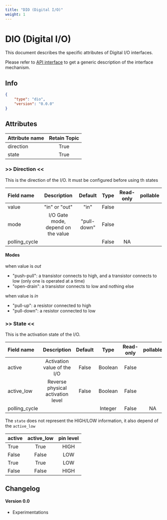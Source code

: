 ```yaml
---
title: "DIO (Digital I/O)"
weight: 1
---
```


# DIO (Digital I/O)

This document describes the specific attributes of Digital I/O interfaces.

Please refer to [API interface](/docs/mqtt/core.md) to get a generic description of the interface mechanism.

## Info

```json
{
    "type": "dio",
    "version": "0.0.0"
}
```

## Attributes

| Attribute name | Retain Topic |
| :------------- | :----------: |
| direction      |     True     |
| state          |     True     |

### >> Direction <<

This is the direction of the I/O. It must be configured before using th states

| Field name    |            Description             |   Default   | Type  | Read-only | pollable |
| :------------ | :--------------------------------: | :---------: | :---: | :-------: | :------: |
| value         |           "in" or "out"            |    "in"     | False |           |          |
| mode          | I/O Gate mode, depend on the value | "pull-down" | False |           |          |
| polling_cycle |                                    |             | False |    NA     |          |

#### Modes

when value is *out*

- "push-pull": a transistor connects to high, and a transistor connects to low (only one is operated at a time)
- "open-drain": a transistor connects to low and nothing else

when value is *in*

- "pull-up": a resistor connected to high
- "pull-down": a resistor connected to low

### >> State <<

This is the activation state of the I/O.

| Field name    |            Description            | Default |  Type   | Read-only | pollable |
| :------------ | :-------------------------------: | :-----: | :-----: | :-------: | :------: |
| active        |    Activation value of the I/O    |  False  | Boolean |   False   |          |
| active_low    | Reverse physical activation level |  False  | Boolean |   False   |          |
| polling_cycle |                                   |         | Integer |   False   |    NA    |

The `state` does not represent the HIGH/LOW information, it also depend of the `active_low`

| active | active_low | pin level |
| :----- | :--------: | :-------: |
| True   |    True    |   HIGH    |
| False  |   False    |    LOW    |
| True   |    True    |    LOW    |
| False  |   False    |   HIGH    |

## Changelog

#### Version 0.0

- Experimentations

